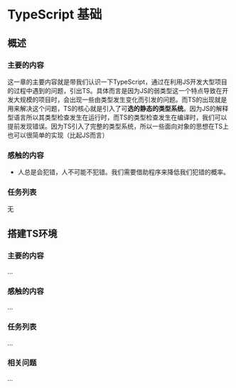 # TypeScript 基础
## 概述
### 主要的内容
这一章的主要内容就是带我们认识一下TypeScript，通过在利用JS开发大型项目的过程中遇到的问题，引出TS。具体而言是因为JS的弱类型这一个特点导致在开发大规模的项目时，会出现一些由类型发生变化而引发的问题。而TS的出现就是用来解决这个问题，TS的核心就是引入了可**选的静态的类型系统**。因为JS的解释型语言所以其类型检查发生在运行时，而TS的类型检查发生在编译时，我们可以提前发现错误。因为TS引入了完整的类型系统，所以一些面向对象的思想在TS上也可以很简单的实现（比起JS而言）
### 感触的内容
- 人总是会犯错，人不可能不犯错。我们需要借助程序来降低我们犯错的概率。
### 任务列表
无
## 搭建TS环境
### 主要的内容
…
### 感触的内容
…
### 任务列表
…
### 相关问题
…